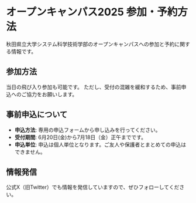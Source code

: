 # オープンキャンパス2025 参加・予約方法

秋田県立大学システム科学技術学部のオープンキャンパスへの参加と予約に関する情報です。

## 参加方法
当日の飛び入り参加も可能です。
ただし、受付の混雑を緩和するため、事前申込へのご協力をお願いします。

## 事前申込について
- **申込方法**: 専用の申込フォームから申し込みを行ってください。
- **受付期間**: 6月20日(金)から7月18日（金）正午までです。
- **申込単位**: 申込は個人単位となります。ご友人や保護者とまとめての申込はできません。

## 情報発信
公式X（旧Twitter）でも情報を発信していますので、ぜひフォローしてください。
